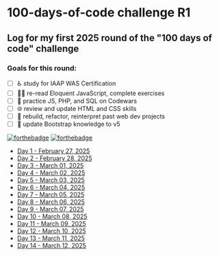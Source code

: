 # 100-days-of-code challenge R1
## Log for my first 2025 round of the "100 days of code" challenge

### Goals for this round:
- [ ] ♿ study for IAAP WAS Certification
- [ ] 👨‍💻 re-read Eloquent JavaScript, complete exercises
- [ ] 🥋 practice JS, PHP, and SQL on Codewars
- [ ] 🌐 review and update HTML and CSS skills
- [ ] 🤔 rebuild, refactor, reinterpret past web dev projects
- [ ] 🥾 update Bootstrap knowledge to v5

[![forthebadge](https://forthebadge.com/images/badges/made-with-markdown.svg)](https://forthebadge.com)
[![forthebadge](https://forthebadge.com/images/badges/powered-by-coffee.svg)](https://forthebadge.com)

- [Day 1 - February 27, 2025](/days001to025/day_001.md)
- [Day 2 - February 28, 2025](/days001to025/day_002.md)
- [Day 3 - March 01, 2025](/days001to025/day_003.md)
- [Day 4 - March 02, 2025](/days001to025/day_004.md)
- [Day 5 - March 03, 2025](/days001to025/day_005.md)
- [Day 6 - March 04, 2025](/days001to025/day_006.md)
- [Day 7 - March 05, 2025](/days001to025/day_007.md)
- [Day 8 - March 06, 2025](/days001to025/day_008.md)
- [Day 9 - March 07, 2025](/days001to025/day_009.md)
- [Day 10 - March 08, 2025](/days001to025/day_010.md)
- [Day 11 - March 09, 2025](/days001to025/day_011.md)
- [Day 12 - March 10, 2025](/days001to025/day_012.md)
- [Day 13 - March 11, 2025](/days001to025/day_013.md)
- [Day 14 - March 12, 2025](/days001to025/day_014.md)